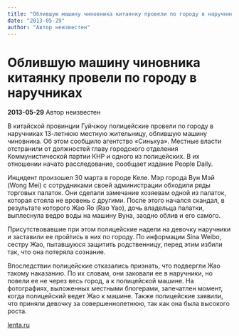 ```yaml
---
title: "Облившую машину чиновника китаянку провели по городу в наручниках"
date: "2013-05-29"
author: "Автор неизвестен"
---
```


# Облившую машину чиновника китаянку провели по городу в наручниках

**2013-05-29** Автор неизвестен

В китайской провинции Гуйчжоу полицейские провели по городу в наручниках 13-летнюю местную жительницу, облившую машину чиновника. Об этом сообщило агентство «Синьхуа». Местные власти отстранили от должностей главу городского отделения Коммунистической партии КНР и одного из полицейских. В их отношении начато расследование, сообщает издание People Daily.

Инцидент произошел 30 марта в городе Келе. Мэр города Вун Мэй (Wong Mei) с сотрудниками своей администрации обходили ряды торговых палаток. Они сделали замечание хозяевам одной из палаток, которая стояла не вровень с другими. После этого начался скандал, в результате которого Жао Яо (Rao Yao), дочь владельца палатки, выплеснула ведро воды на машину Вуна, заодно облив и его самого.

Присутствовавшие при этом полицейские надели на девочку наручники и заставили ее пройтись в них по городу. По информации Sina Weibo, сестру Жао, пытавшуюся защитить родственницу, перед этим избили так, что она потеряла сознание.

Впоследствии полицейские отказались признать, что подвергли Жао такому наказанию. По их словам, они заковали ее в наручники, но повели ее не через весь город, а к полицейской машине. На фотографиях, выложенных местными блогерами, запечатлен момент, когда полицейский ведет Жао к машине. Также полицейские заявили, что приняли девочку за совершеннолетнюю, так как она была высокого роста.

[lenta.ru](http://lenta.ru/news/2013/05/29/watersplash/)